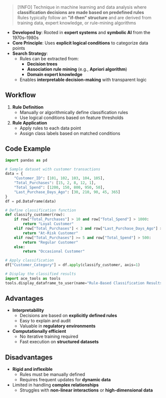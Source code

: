 > [!INFO]
> Technique in machine learning and data analysis where **classification decisions are made based on predefined rules**  
> Rules typically follow an **"if-then" structure** and are derived from training data, expert knowledge, or rule-mining algorithms

- **Developed by**: Rooted in **expert systems** and **symbolic AI** from the 1970s–1980s
- **Core Principle**: Uses **explicit logical conditions** to categorize data points
- **Search Strategy**:
	- Rules can be extracted from:
		- **Decision trees**
		- **Association rule mining** (e.g., **Apriori algorithm**)
		- **Domain expert knowledge**
	- Enables **interpretable decision-making** with transparent logic

## Workflow

1. **Rule Definition**
	- Manually or algorithmically define classification rules
	- Use logical conditions based on feature thresholds
2. **Rule Application**
	- Apply rules to each data point
	- Assign class labels based on matched conditions

## Code Example

```python
import pandas as pd

# Sample dataset with customer transactions
data = {
    "Customer_ID": [101, 102, 103, 104, 105],
    "Total_Purchases": [15, 2, 8, 12, 1],
    "Total_Spend": [1200, 150, 800, 950, 50],
    "Last_Purchase_Days_Ago": [30, 210, 90, 45, 365]
}
df = pd.DataFrame(data)

# Define classification function
def classify_customer(row):
    if row["Total_Purchases"] > 10 and row["Total_Spend"] > 1000:
        return "Loyal Customer"
    elif row["Total_Purchases"] < 3 and row["Last_Purchase_Days_Ago"] > 180:
        return "At-Risk Customer"
    elif row["Total_Purchases"] >= 5 and row["Total_Spend"] > 500:
        return "Regular Customer"
    else:
        return "Occasional Customer"

# Apply classification
df["Customer_Category"] = df.apply(classify_customer, axis=1)

# Display the classified results
import ace_tools as tools
tools.display_dataframe_to_user(name="Rule-Based Classification Results", dataframe=df)
```
## Advantages

- **Interpretability**
	- Decisions are based on **explicitly defined rules**
	- Easy to explain and audit
	- Valuable in **regulatory environments**
- **Computationally efficient**
	- No iterative training required
	- Fast execution on **structured datasets**

## Disadvantages

- **Rigid and inflexible**
	- Rules must be manually defined
	- Requires frequent updates for **dynamic data**
- Limited in handling **complex relationships**
	- Struggles with **non-linear interactions** or **high-dimensional data**